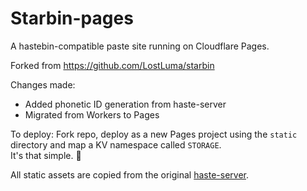 # Starbin-pages

A hastebin-compatible paste site running on Cloudflare Pages.

Forked from https://github.com/LostLuma/starbin

Changes made:
- Added phonetic ID generation from haste-server
- Migrated from Workers to Pages

To deploy: Fork repo, deploy as a new Pages project using the `static` directory and map a KV namespace called `STORAGE`.  
It's that simple. 🎉

All static assets are copied from the original [haste-server](https://github.com/seejohnrun/haste-server).
